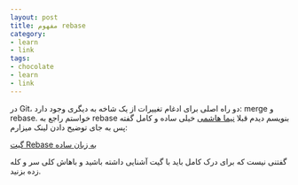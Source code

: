 ```yaml
---
layout: post
title: مفهوم rebase
category: 
- learn
- link
tags:
- chocolate
- learn
- link
---
```


در Git، دو راه اصلی برای ادغام تغییرات از یک شاخه به دیگری وجود دارد: merge و rebase.
خواستم راجع به rebase بنویسم دیدم قبلا [نیما هاشمی](https://pullrequest.ir/authors/nima) خیلی ساده و کامل گفته پس به جای توضیح دادن لینک میزارم:

[گیت Rebase به زبان ساده](https://pullrequest.ir/%DA%AF%DB%8C%D8%AA-rebase-%D8%A8%D9%87-%D8%B2%D8%A8%D8%A7%D9%86-%D8%B3%D8%A7%D8%AF%D9%87/)


گفتنی نیست که برای درک کامل باید با گیت آشنایی داشته باشید و باهاش کلی سر و کله زده بزنید.


